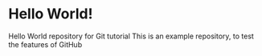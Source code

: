 # Hello World!
  
Hello World repository for Git tutorial
This is an example repository, to test the features of GitHub


